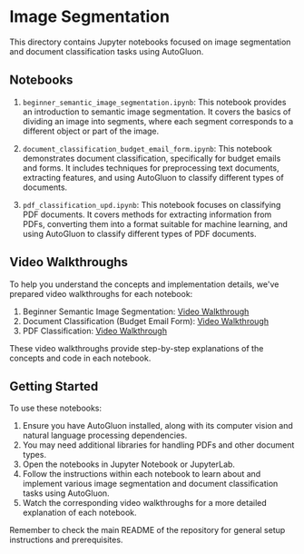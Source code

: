 # Image Segmentation

This directory contains Jupyter notebooks focused on image segmentation and document classification tasks using AutoGluon.

## Notebooks

1. `beginner_semantic_image_segmentation.ipynb`: This notebook provides an introduction to semantic image segmentation. It covers the basics of dividing an image into segments, where each segment corresponds to a different object or part of the image.

2. `document_classification_budget_email_form.ipynb`: This notebook demonstrates document classification, specifically for budget emails and forms. It includes techniques for preprocessing text documents, extracting features, and using AutoGluon to classify different types of documents.

3. `pdf_classification_upd.ipynb`: This notebook focuses on classifying PDF documents. It covers methods for extracting information from PDFs, converting them into a format suitable for machine learning, and using AutoGluon to classify different types of PDF documents.

## Video Walkthroughs

To help you understand the concepts and implementation details, we've prepared video walkthroughs for each notebook:

1. Beginner Semantic Image Segmentation: [Video Walkthrough](https://drive.google.com/file/d/1L0dA3h6FPHSJ9Rd_hBXyPf8TElGkLFRO/view?usp=sharing)
2. Document Classification (Budget Email Form): [Video Walkthrough](https://drive.google.com/file/d/1XrOfNHSfUb_D1wVhg-X0kA1yQ-CsZHmI/view?usp=sharing)
3. PDF Classification: [Video Walkthrough](https://drive.google.com/file/d/1ZkIRDYGpLRxLl_-NOmYIKqfYmPvyLpFB/view?usp=sharing)

These video walkthroughs provide step-by-step explanations of the concepts and code in each notebook.

## Getting Started

To use these notebooks:

1. Ensure you have AutoGluon installed, along with its computer vision and natural language processing dependencies.
2. You may need additional libraries for handling PDFs and other document types.
3. Open the notebooks in Jupyter Notebook or JupyterLab.
4. Follow the instructions within each notebook to learn about and implement various image segmentation and document classification tasks using AutoGluon.
5. Watch the corresponding video walkthroughs for a more detailed explanation of each notebook.

Remember to check the main README of the repository for general setup instructions and prerequisites.